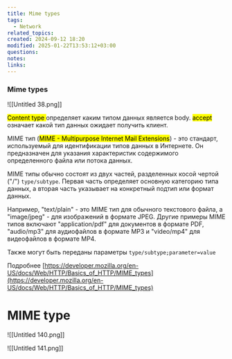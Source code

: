 ```yaml
---
title: Mime types
tags:
  - Network
related_topics: 
created: 2024-09-12 18:20
modified: 2025-01-22T13:53:12+03:00
questions: 
notes: 
links: 
---
```


### Mime types

![[Untitled 38.png]]

<mark class="hltr-red">Content type </mark>определяет каким типом данных является body.
<mark class="hltr-red">accept</mark> означает какой тип данных ожидает получить клиент.

  

MIME тип (<mark class="hltr-green2">MIME - Multipurpose Internet Mail Extensions</mark>) - это стандарт, используемый для идентификации типов данных в Интернете. Он предназначен для указания характеристик содержимого определенного файла или потока данных.

MIME типы обычно состоят из двух частей, разделенных косой чертой ("/") `type/subtype`. Первая часть определяет основную категорию типа данных, а вторая часть указывает на конкретный подтип или формат данных.

Например, "text/plain" - это MIME тип для обычного текстового файла, а "image/jpeg" - для изображений в формате JPEG. Другие примеры MIME типов включают "application/pdf" для документов в формате PDF, "audio/mp3" для аудиофайлов в формате MP3 и "video/mp4" для видеофайлов в формате MP4.

Также могут быть переданы параметры `type/subtype;parameter=value`

Подробнее [https://developer.mozilla.org/en-US/docs/Web/HTTP/Basics_of_HTTP/MIME_types](https://developer.mozilla.org/en-US/docs/Web/HTTP/Basics_of_HTTP/MIME_types)


# MIME type

![[Untitled 140.png]]

![[Untitled 141.png]]
